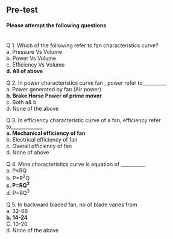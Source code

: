## <b> Pre-test</b>
#### Please attempt the following questions

<br>
Q 1. Which of the following refer to fan characteristics curve?<br>
a. Pressure Vs Volume<br>
b. Power Vs Volume<br>
c. Efficiency Vs Volume<br>
<b>d. All of above</b><br>

Q 2. In power characteristics curve fan , power refer to__________<br>
a. Power generated by fan (Air power) <br>
<b>b. Brake Horse Power of prime mover</b><br>
c. Both a& b <br>
d. None of the above<br>

Q 3. In efficiency characteristic curve of a fan, efficiency refer to_____________<br>
<b>a. Mechanical efficiency of fan</b><br>
b. Electrical efficiency of fan <br>
c. Overall efficiency of fan<br>
d. None of above <br>

Q 4. Mine characteristics curve is equation of __________<br>
a. P=RQ<br>
b. P=R<sup>2</sup>Q<br>
<b>c. P=RQ<sup>2</sup></b><br>
d. P=RQ<sup>3</sup><br>

Q 5. In backward bladed fan, no of blade varies from<br>
a. 32-66<br>
<b>b. 14-24</b><br>
C. 10-20<br>
d. None of the above<br>
